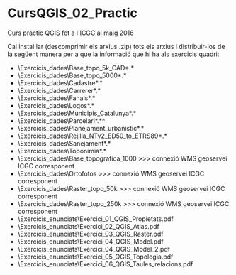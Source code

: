 # CursQGIS_02_Practic
Curs pràctic QGIS fet a l'ICGC al maig 2016

Cal instal·lar (descomprimir els arxius .zip) tots els arxius i distribuir-los de la següent manera per a que la informació que hi ha als exercicis quadri:

+ \Exercicis_dades\Base_topo_5k_CAD\*.*
+ \Exercicis_dades\Base_topo_5000\*.*
+ \Exercicis_dades\Cadastre\*.*
+ \Exercicis_dades\Carrerer\*.*
+ \Exercicis_dades\Fanals\*.*
+ \Exercicis_dades\Logos\*.*
+ \Exercicis_dades\Municipis_Catalunya\*.*
+ \Exercicis_dades\Parcelari\*.*^
+ \Exercicis_dades\Planejament_urbanistic\*.*
+ \Exercicis_dades\Rejilla_NTv2_ED50_to_ETRS89\*.*
+ \Exercicis_dades\Sanejament\*.*
+ \Exercicis_dades\Toponimia\*.*
+ \Exercicis_dades\Base_topografica_1000 >>> connexió WMS geoservei ICGC corresponent
+ \Exercicis_dades\Ortofotos >>> connexió WMS geoservei ICGC corresponent
+ \Exercicis_dades\Raster_topo_50k >>> connexió WMS geoservei ICGC corresponent
+ \Exercicis_dades\Raster_topo_250k >>> connexió WMS geoservei ICGC corresponent
+ \Exercicis_enunciats\Exercici_01_QGIS_Propietats.pdf
+ \Exercicis_enunciats\Exercici_02_QGIS_Atlas.pdf
+ \Exercicis_enunciats\Exercici_03_QGIS_Raster.pdf
+ \Exercicis_enunciats\Exercici_04_QGIS_Model.pdf
+ \Exercicis_enunciats\Exercici_04_QGIS_Model_2.pdf
+ \Exercicis_enunciats\Exercici_05_QGIS_Topologia.pdf
+ \Exercicis_enunciats\Exercici_06_QGIS_Taules_relacions.pdf
